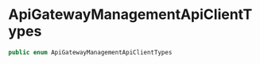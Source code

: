 # ApiGatewayManagementApiClientTypes

``` swift
public enum ApiGatewayManagementApiClientTypes 
```
